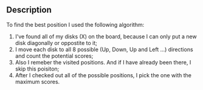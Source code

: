 ## Description

To find the best position I used the following algorithm: 
1. I've found all of my disks (X) on the board, because I can only put a new disk diagonally or oppostite to it;
2. I move each disk to all 8 possible (Up, Down, Up and Left ...) directions and count the potential scores;
3. Also I remeber the visited positions. And if I have already been there, I skip this poisiton;
4. After I checked out all of the possible positions, I pick the one with the maximum scores.